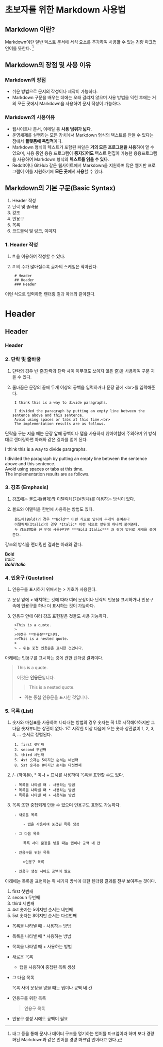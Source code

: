 # 초보자를 위한 Markdown 사용법


## Markdown 이란?
Markdown이란 일반 텍스트 문서에 서식 요소를 추가하여 사용할 수 있는 경량 마크업 언어를 뜻한다. [^경량 마크업 언어]
[^경량 마크업 언어]: 태그 등을 통해 문서나 데이터 구조를 명기하는 언어를 마크업이라 하며 보다 경량화된 Markdown과 같은 언어를 경량 마크업 언어라고 한다.


## Markdown의 장점 및 사용 이유

### Markdown의 장점
- 쉬운 방법으로 문서의 작성이나 제작이 가능하다.
- Markdown 구문을 배우는 데에는 오래 걸리지 않으며 사용 방법을 익힌 후에는 거의 모든 곳에서 Markdown을 사용하여 문서 작성이 가능하다.

### Markdown의 사용이유
- 웹사이트나 문서, 이메일 등 **사용 범위가 넓다**.
- 운영체제를 실행하는 모든 장치에서 Markdown 형식의 텍스트를 만들 수 있다는 점에서 **플랫폼에 독립적**이다.
- Markdown 형식의 텍스트가 포함된 파일은 **거의 모든 프로그램을 사용**하여 열 수 있으며, 사용 중인 응용 프로그램이 **중지되어도** 텍스트 편집이 가능한 응용프로그램을 사용하여 Markdown 형식의 **텍스트를 읽을 수 있다**.
- Reddit이나 GitHub 같은 웹사이트에서 Markdown을 지원하며 많은 웹기반 프로그램이 이를 지원하기에 **모든 곳에서 사용**할 수 있다.


## Markdown의 기본 구문(Basic Syntax)
1. Header 작성
2. 단락 및 줄바꿈
3. 강조
4. 인용구
5. 목록
6. 코드블럭 및 링크, 이미지

### 1. Header 작성

1. \# 을 이용하여 작성할 수 있다.
2. \# 의 수가 많아질수록 글자의 스케일은 작아진다.

        # Header
        ## Header
        ### Header
이런 식으로 입력하면 렌더링 결과 아래와 같아진다.
 # Header
 ## Header
 ### Header

### 2. 단락 및 줄바꿈
1. 단락의 경우 빈 줄(단락과 단락 사이 아무것도 쓰이지 않은 줄)을 사용하여 구분 지을 수 있다.
2. 줄바꿈은 문장의 끝에 두개 이상의 공백을 입력하거나 문장 끝에 \<br\>를 입력해준다.
        
        I think this is a way to divide paragraphs. 
        
        I divided the paragraph by putting an empty line between the sentence above and this sentence.  
        Avoid using spaces or tabs at this time.<br>
        The implementation results are as follows.  
단락을 구분 지을 때는 문장 앞에 공백이나 탭을 사용하지 않아야함에 주의하며 위 방식대로 렌더링하면 아래와 같은 결과를 얻게 된다.

I think this is a way to divide paragraphs. 

I divided the paragraph by putting an empty line between the sentence above and this sentence.  
Avoid using spaces or tabs at this time.<br>
The implementation results are as follows.  

### 3. 강조 (Emphasis)  
1. 강조에는 볼드체(굵게)와 이탤릭체(기울임체)를 이용하는 방식이 있다.
2. 볼드와 이탤릭을 한번에 사용하는 방법도 있다.
        
        볼드체(Bold)의 경우 **Bold** 이런 식으로 앞뒤에 두개씩 붙여준다
        이탤릭체(Italic)의 경우 *Italic* 이런 식으로 앞뒤에 하나씩 붙여준다.
        두 강조방법을 한 번에 사용한다면 ***Bold Italic*** 과 같이 앞뒤로 세개를 붙여준다.
강조의 방식을 렌더링한 결과는 아래와 같다.

**Bold**  
*Italic*  
***Bold Italic***  

### 4. 인용구 (Quotation)  
1. 인용구를 표시하기 위해서는 > 기호가 사용된다.
2. 문장 앞에 >  배치하는 것에 따라 여러 문장이나 단락의 인용을 표시하거나 인용구 속에 인용구를 하나 더 표시하는 것이 가능하다.
3. 인용구 안에 여러 강조 표현같은 것들도 사용 가능하다.


        >This is a quote.
        >
        >이것은 **인용문**입니다.
        >>This is a nested quote.
        >
        > - 위는 중첩 인용문을 표시한 것입니다.
아래에는 인용구를 표시하는 것에 관한 렌더링 결과이다.

>This is a quote.
>
>이것은 **인용문**입니다.
>>This is a nested quote.  
>
> - 위는 중첩 인용문을 표시한 것입니다.  

### 5. 목록 (List)  
1. 숫자와 마침표를 사용하여 나타내는 방법의 경우 숫자는 꼭 1로 시작해야하지만 그 다음 숫자부터는 상관이 없다. 1로 시작한 이상 다음에 오는 숫자 상관없이 1, 2, 3, 4, ... 순서로 정렬된다.

        1. first 첫번째
        2. second 두번째
        3. third 세번째
        5. 4st 숫자는 5이지만 순서는 네번째
        8. 5st 숫자는 8이지만 순서는 다섯번째
        

2. /- (하이픈), * 이나 + 표시를 사용하여 목록을  표현할 수도 있다.
        
        - 목록을 나타낼 때 - 사용하는 방법
        * 목록을 나타낼 때 * 사용하는 방법
        + 목록을 나타낼 때 + 사용하는 방법
        
3. 목록 또한 중첩되게 만들 수 있으며 인용구도 표현도 가능하다.
        
        - 새로운 목록
        
            - 탭을 사용하여 중첩된 목록 생성  
                
        - 그 다음 목록
         
            목록 사이 문장을 넣을 때는 탭이나 공백 네 칸  
            
        - 인용구를 위한 목록  
        
            >인용구 목록
            
        - 인용구 생성 시에도 공백이 필요
                        
아래에는 목록을 표현하는 위 세가지 방식에 대한 렌더링 결과를 전부 보여주는 것이다.

1. first 첫번째  
2. secoun 두번째  
3. third 세번째  
5. 4st 숫자는 5이지만 순서는 네번째  
8. 5st 숫자는 8이지만 순서는 다섯번째  

- 목록을 나타낼 때 - 사용하는 방법  
* 목록을 나타낼 때 * 사용하는 방법  
+ 목록을 나타낼 때 + 사용하는 방법  

- 새로운 목록
 
    - 탭을 사용하여 중첩된 목록 생성  
        
- 그 다음 목록  

    목록 사이 문장을 넣을 때는 탭이나 공백 네 칸  
    
- 인용구를 위한 목록  

    >인용구 목록  
    
- 인용구 생성 시에도 공백이 필요  

